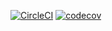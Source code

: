 [![CircleCI](https://circleci.com/gh/skillbotio/default-skill.svg?style=svg&circle-token=efa423477cdf3ac7c0e7850fbebb5576e3c8dea3)](https://circleci.com/gh/skillbotio/default-skill)
[![codecov](https://codecov.io/gh/skillbotio/default-skill/branch/master/graph/badge.svg?token=JlrI312rZ6)](https://codecov.io/gh/skillbotio/default-skill)
